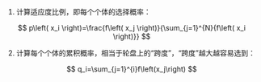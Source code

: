 1. 计算适应度比例，即每个个体的选择概率：


$$
p\left( x_i \right)=\frac{f\left( x_j \right)}{\sum_{j=1}^{N}{f\left( x_i \right)}}
$$

2. 计算每个个体的累积概率，相当于轮盘上的“跨度”，“跨度”越大越容易选到：

$$
q_i=\sum_{j=1}^{i}f\left(x_j\right)
$$

​	


